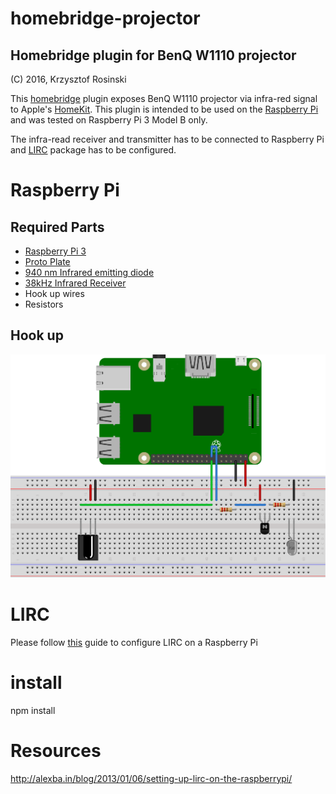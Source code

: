 # homebridge-projector

## Homebridge plugin for BenQ W1110 projector
(C) 2016, Krzysztof Rosinski

This [homebridge](https://github.com/nfarina/homebridge) plugin exposes BenQ W1110 projector via infra-red signal to Apple's [HomeKit](http://www.apple.com/ios/home/). This plugin is intended to be used on the [Raspberry Pi](https://www.raspberrypi.org/) and was tested on Raspberry Pi 3 Model B only.

The infra-read receiver and transmitter has to be connected to Raspberry Pi and [LIRC](http://www.lirc.org/) package has to be configured.

# Raspberry Pi

## Required Parts

* [Raspberry Pi 3](https://www.raspberrypi.org/products/raspberry-pi-3-model-b/)
* [Proto Plate](https://www.adafruit.com/products/2310)
* [940 nm Infrared emitting diode](http://uk.rs-online.com/web/p/ir-leds/8187663/)
* [38kHz Infrared Receiver](http://uk.rs-online.com/web/p/ir-receivers/7085086/)
* Hook up wires
* Resistors

## Hook up

![Hook up](https://raw.githubusercontent.com/rosek86/homebridge-projector/master/img/homebridge-projector_bb.svg)

# LIRC

Please follow [this](http://alexba.in/blog/2013/01/06/setting-up-lirc-on-the-raspberrypi/) guide to configure LIRC on a Raspberry Pi

# install
npm install

# Resources
http://alexba.in/blog/2013/01/06/setting-up-lirc-on-the-raspberrypi/
